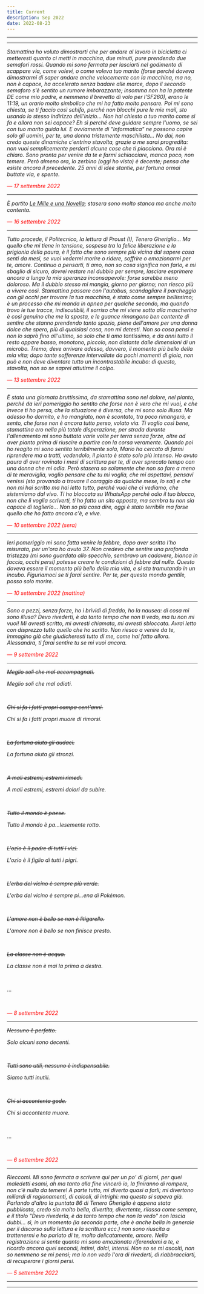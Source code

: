 ```yaml
---
title: Current
description: Sep 2022
date: 2022-08-23
---
```


---
---

*Stamattina ho voluto dimostrarti che per andare al lavoro in bicicletta ci metteresti quanto ci metti in macchina, due minuti, pure prendendo due semafori rossi. Quando mi sono fermata per lasciarti nel godimento di scappare via, come volevi, o come voleva tuo marito (forse perché doveva dimostrarmi di saper andare anche velocemente con la macchina, ma no, non è capace, ha accelerato senza badare alle marce, dopo il secondo semaforo s'è sentito un rumore imbarazzante; insomma non ha la patente DE come mio padre, e nemmeno il brevetto di volo per l'SF260), erano le 11:19, un orario molto simbolico che mi ha fatto molto pensare. Poi mi sono chiesta, se ti faccio così schifo, perché non blocchi pure le mie mail, sto usando lo stesso indirizzo dell'inizio... Non hai chiesto a tuo marito come si fa e allora non sei capace? Eh sì perché deve guidare sempre l'uomo, se sei con tuo marito guida lui. E ovviamente di "Informatica" ne possono capire solo gli uomini, per te, una donna tristemente maschilista... No dai, non credo queste dinamiche c'entrino stavolta, grazie a me sarai progredita: non vuoi semplicemente perderti alcune cose che ti piacciono. Ora mi è chiaro. Sono pronta per venire da te e farmi schiacciare, manca poco, non temere. Però almeno ora, lo zerbino (oggi ho visto) è decente; pensa che esiste ancora il precedente. 25 anni di idee stantie, per fortuna ormai buttate via, e spente.*

<span style="color:red">*— 17 settembre 2022*</span>

---

*È partito [Le Mille e una Novella](https://miry1919.github.io/hugosite/podcast/le-mille-e-una-novella/); stasera sono molto stanca ma anche molto contenta.*

<span style="color:red">*— 16 settembre 2022*</span>

---

*Tutto procede, il Politecnico, la lettura di Proust (!), Tenero Gheriglio... Ma quello che mi tiene in tensione, sospesa tra la felice liberazione e la prigionia della paura, è il fatto che sono sempre più vicina dal sapere cosa senti da mesi, se vuoi vedermi morire o ridere, soffrire o emozionarmi per te, amore. Continuo a pensarti, ti amo, non so cosa significa non farlo, e mi sbaglio di sicuro, dovrei restare nel dubbio per sempre, lasciare esprimere ancora a lungo la mia speranza inconsapevole: forse sarebbe meno doloroso. Ma il dubbio stesso mi mangia, giorno per giorno; non riesco più a vivere così. Stamattina passare con l'autobus, scandagliare il parcheggio con gli occhi per trovare la tua macchina, è stato come sempre bellissimo; è un processo che mi manda in apnea per qualche secondo, ma quando trovo le tue tracce, indiscutibili, il sorriso che mi viene sotto alla mascherina è così genuino che me la sposta, e le guance rimangono ben contente di sentire che stanno prendendo tanto spazio, piene dell'amore per una donna dolce che spero, più di qualsiasi cosa, non mi detesti. Non so cosa pensi e non lo saprò fino all'ultimo, so solo che ti amo tantissimo, e da anni tutto il resto appare basso, monotono, piccolo, non distante dalle dimensioni di un microbo. Tremo, deve arrivare adesso, davvero, il momento più bello della mia vita; dopo tante sofferenze intervallate da pochi momenti di gioia, non può e non deve diventare tutto un incontrastabile incubo: di questo, stavolta, non so se saprei attutirne il colpo.*

<span style="color:red">*— 13 settembre 2022*</span>

---

*È stata una giornata bruttissima, da stamattina sono nel dolore, nel pianto, perché da ieri pomeriggio ho sentito che forse non è vero che mi vuoi, e che invece ti ho persa, che la situazione è diversa, che mi sono solo illusa. Ma adesso ho dormito, e ho mangiato, non è scontato, tra poco rimangerò, e sento, che forse non è ancora tutto perso, volato via. Ti voglio così bene, stamattina ero nella più totale disperazione, per strada durante l'allenamento mi sono buttata varie volte per terra senza forze, oltre ad aver pianto prima di riuscire a partire con la corsa veramente. Quando poi ho reagito mi sono sentita terribilmente sola, Mario ha cercato di farmi riprendere ma a tratti, vedendolo, il pianto è stato solo più intenso. Ho avuto paura di aver rovinato i mesi di scrittura per te, di aver sprecato tempo con una donna che mi odia. Però stasera so solamente che non so fare a meno di te meraviglia, voglio pensare che tu mi voglia, che mi aspettavi, pensavi venissi (sto provando a trovare il coraggio da qualche mese, lo sai) e che non mi hai scritto ma hai letto tutto, perché vuoi che ci vediamo, che sistemiamo dal vivo. Ti ho bloccata su WhatsApp perché odio il tuo blocco, non che lì voglia scriverti, ti ho fatto un sito apposta, ma sembra tu non sia capace di toglierlo... Non so più cosa dire, oggi è stato terribile ma forse quello che ho fatto ancora c'è, e vive.*

<span style="color:red">*— 10 settembre 2022 (sera)*</span>

---

*Ieri pomeriggio mi sono fatta venire la febbre, dopo aver scritto l'ho misurata, per un'ora ho avuto 37. Non credevo che sentire una profonda tristezza (mi sono guardata allo specchio, sembravo un cadavere, bianca in faccia, occhi persi) potesse creare le condizioni di febbre dal nulla. Questo doveva essere il momento più bello della mia vita, e si sta tramutando in un incubo. Figuriamoci se ti farai sentire. Per te, per questo mondo gentile, posso solo morire.*

<span style="color:red">*— 10 settembre 2022 (mattina)*</span>

---

*Sono a pezzi, senza forze, ho i brividi di freddo, ho la nausea: di cosa mi sono illusa? Devo rivederti, è da tanto tempo che non ti vedo, ma tu non mi vuoi! Mi avresti scritto, mi avresti chiamata, mi avresti sbloccata. Avrai letto con disprezzo tutto quello che ho scritto. Non riesco a venire da te, immagino già che giudicheresti tutto di me, come hai fatto allora. Alessandra, ti farai sentire tu se mi vuoi ancora.*

<span style="color:red">*— 9 settembre 2022*</span>

---

*<del>Meglio soli che mal accompagnati.*

*Meglio soli che mal odiati.*

&nbsp;

*<del>Chi si fa i fatti propri campa cent'anni.*

*Chi si fa i fatti propri muore di rimorsi.*

&nbsp;

*<del>La fortuna aiuta gli audaci.*

*La fortuna aiuta gli stronzi.*

&nbsp;

*<del>A mali estremi, estremi rimedi.*

*A mali estremi, estremi dolori da subire.*

&nbsp;

*<del>Tutto il mondo è paese.*

*Tutto il mondo è pa...lesemente rotto.*

&nbsp;

*<del>L'ozio è il padre di tutti i vizi.*

*L'ozio è il figlio di tutti i pigri.*

&nbsp;

*<del>L'erba del vicino è sempre più verde.*

*L'erba del vicino è sempre pi...ena di Pokémon.*

&nbsp;

*<del>L'amore non è bello se non è litigarello.*

*L'amore non è bello se non finisce presto.*

&nbsp;

*<del>La classe non è acqua.*

*La classe non è mai la prima a destra.*

&nbsp;

...

&nbsp;

<span style="color:red">*— 8 settembre 2022*</span>

---

*<del>Nessuno è perfetto.*

*Solo alcuni sono decenti.*

&nbsp;

*<del>Tutti sono utili, nessuno è indispensabile.*

*Siamo tutti inutili.*

&nbsp;

*<del>Chi si accontenta gode.*

*Chi si accontenta muore.*

&nbsp;

...

&nbsp;

<span style="color:red">*— 6 settembre 2022*</span>

---

*Rieccomi. Mi sono fermata a scrivere qui per un po' di giorni, per quei maledetti esami, ah ma tanto alla fine vincerò io, la finiranno di rompere, non c'è nulla da temere! A parte tutto, mi diverto quasi a farli; mi divertono miliardi di ragionamenti, di calcoli, di intrighi: ma questo si sapeva già. Parlando d'altro la puntata 86 di Tenero Gheriglio è appena stata pubblicata, credo sia molto bella, divertita, divertente, rilassa come sempre, e il titolo "Devo rivederla, è da tanto tempo che non la vedo" non lascia dubbi... sì, in un momento (la seconda parte, che è anche bella in generale per il discorso sulla lettura e la scrittura ecc.) non sono riuscita a trattenermi e ho parlato di te, molto delicatamente, amore. Nella registrazione si sente quanto mi sono emozionata riferendomi a te, e ricordo ancora quei secondi, intimi, dolci, intensi. Non so se mi ascolti, non so nemmeno se mi pensi; ma io non vedo l'ora di rivederti, di riabbracciarti, di recuperare i giorni persi.*

<span style="color:red">*— 5 settembre 2022*</span>

---
---
